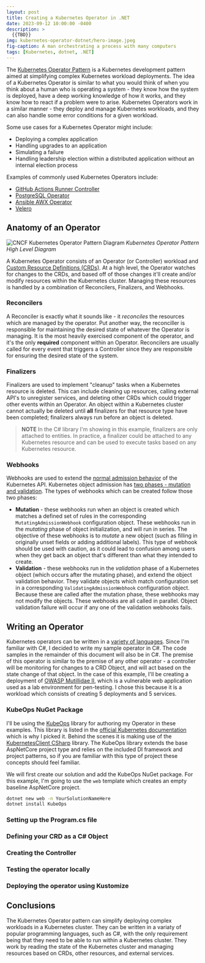 ```yaml
---
layout: post
title: Creating a Kubernetes Operator in .NET
date: 2023-09-12 10:00:00 -0400
description: >
  {{TBD}}
img: kubernetes-operator-dotnet/hero-image.jpeg
fig-caption: A man orchestrating a process with many computers
tags: [Kubernetes, dotnet, .NET]
---
```


The [Kubernetes Operator Pattern][kubernetes-operator-pattern] is a Kubernetes development pattern aimed at simplifying complex Kubernetes workload deployments.  The idea of a Kubernetes Operator is similar to what you would think of when you think about a human who is operating a system - they know how the system is deployed, have a deep working knowledge of how it works, and they know how to react if a problem were to arise.  Kubernetes Operators work in a similar manner - they deploy and manage Kubernetes workloads, and they can also handle some error conditions for a given workload.

Some use cases for a Kubernetes Operator might include:

* Deploying a complex application
* Handling upgrades to an application
* Simulating a failure
* Handling leadership election within a distributed application without an internal election process

Examples of commonly used Kubernetes Operators include:

* [GitHub Actions Runner Controller][github-arc]
* [PostgreSQL Operator][pgsql-operator]
* [Ansible AWX Operator][awx-operator]
* [Velero][velero]

## Anatomy of an Operator

![CNCF Kubernetes Operator Pattern Diagram][cncf-operator-pattern-diagram]
*Kubernetes Operator Pattern High Level Diagram*

A Kubernetes Operator consists of an Operator (or Controller) workload and [Custom Resource Definitions (CRDs)][crd].  At a high level, the Operator watches for changes to the CRDs, and based off of those changes it'll create and/or modify resources within the Kubernetes cluster.  Managing these resources is handled by a combination of Reconcilers, Finalizers, and Webhooks.

### Reconcilers

A Reconciler is exactly what it sounds like - it *reconciles* the resources which are managed by the operator.  Put another way, the reconciller is responsible for maintaining the desired state of whatever the Operator is managing.  It is the most heavily exercised component of the operator, and it's the only **required** component within an Operator.  Reconcilers are usually called for every event that triggers a Controller since they are responsible for ensuring the desired state of the system.

### Finalizers

Finalizers are used to implement "cleanup" tasks when a Kubernetes resource is deleted.  This can include cleaning up resources, calling external API's to unregister services, and deleting other CRDs which could trigger other events within an Operator.  An object within a Kubernetes cluster cannot actually be deleted until **all** finalizers for that resource type have been completed; finalizers always run before an object is deleted.

> **NOTE** In the C# library I'm showing in this example, finalizers are only attached to entities.  In practice, a finalizer could be attached to any Kubernetes resource and can be used to execute tasks based on any Kubernetes resource.

### Webhooks

Webhooks are used to extend the [normal admission behavior][kubernetes-admission-behavior] of the Kubernetes API.  Kubernetes object admission has [two phases - mutation and validation][kubernetes-object-admission-phases].  The types of webhooks which can be created follow those two phases:

* **Mutation** - these webhooks run when an object is created which matches a defined set of rules in the corresponding `MutatingAdmissionWebhook` configuration object.  These webhooks run in the *mutating* phase of object initialization, and will run in series.  The objective of these webhooks is to *mutate* a new object (such as filling in originally unset fields or adding additional labels).  This type of webhook should be used with caution, as it could lead to confusion among users when they get back an object that's different than what they intended to create.
* **Validation** - these webhooks run in the *validation* phase of a Kubernetes object (which occurs after the mutating phase), and extend the object validation behavior.  They validate objects which match configuration set in a corresponding `ValidatingAdmissionWebhook` configuration object.  Because these are called after the mutation phase, these webhooks may not modify the objects.  These webhooks are all called in parallel.  Object validation failure will occur if any one of the validation webhooks fails.

## Writing an Operator

Kubernetes operators can be written in a [variety of languages][writing-your-own-operator].  Since I'm familiar with C\#, I decided to write my sample operator in C\#.  The code samples in the remainder of this document will also be in C\#.  The premise of this operator is similar to the premise of any other operator - a controller will be monitoring for changes to a CRD Object, and will act based on the state change of that object.  In the case of this example, I'll be creating a deployment of [OWASP Mutillidae II][owasp-mutillidae], which is a vulnerable web application used as a lab environment for pen-testing.  I chose this because it is a workload which consists of creating 5 deployments and 5 services.

### KubeOps NuGet Package

I'll be using the [KubeOps][kubeops] library for authoring my Operator in these examples.  This library is listed in the [official Kubernetes documentation][writing-your-own-operator] which is why I picked it.  Behind the scenes it is making use of the [KubernetesClient CSharp][kubernetesclient-csharp] library.  The KubeOps library extends the base AspNetCore project type and relies on the included DI framework and project patterns, so if you are familiar with this type of project these concepts should feel familiar.

We will first create our solution and add the KubeOps NuGet package.  For this example, I'm going to use the `web` template which creates an empty baseline AspNetCore project.

``` bash
dotnet new web -n YourSolutionNameHere
dotnet install KubeOps
```

### Setting up the Program.cs file

### Defining your CRD as a C# Object

### Creating the Controller

### Testing the operator locally

### Deploying the operator using Kustomize

## Conclusions

The Kubernetes Operator pattern can simplify deploying complex workloads in a Kubernetes cluster.  They can be written in a variaty of popular programming languages, such as C#, with the only requirement being that they need to be able to run within a Kubernetes cluster.  They work by reading the state of the Kubernetes cluster and managing resources based on CRDs, other resources, and external services.  

[kubernetes-operator-pattern]: https://kubernetes.io/docs/concepts/extend-kubernetes/operator/
[crd]: https://kubernetes.io/docs/tasks/extend-kubernetes/custom-resources/custom-resource-definitions/
[github-arc]: https://docs.github.com/en/actions/hosting-your-own-runners/managing-self-hosted-runners-with-actions-runner-controller/quickstart-for-actions-runner-controller
[pgsql-operator]: https://postgres-operator.readthedocs.io/en/latest/
[awx-operator]: https://github.com/ansible/awx-operator
[velero]: https://github.com/vmware-tanzu/velero
[kubernetes-admission-behavior]: https://kubernetes.io/docs/reference/access-authn-authz/admission-controllers/
[kubernetes-object-admission-phases]: https://kubernetes.io/docs/reference/access-authn-authz/admission-controllers/#admission-control-phases
[writing-your-own-operator]: https://kubernetes.io/docs/concepts/extend-kubernetes/operator/#writing-operator
[owasp-mutillidae]: https://owasp.org/www-project-mutillidae-ii/
[kubeops]: https://github.com/buehler/dotnet-operator-sdk/tree/master
[kubernetesclient-csharp]: https://github.com/kubernetes-client/csharp
[cncf-operator-pattern-diagram]: https://www.cncf.io/wp-content/uploads/2022/07/k8s-operator-1800x1013.webp
